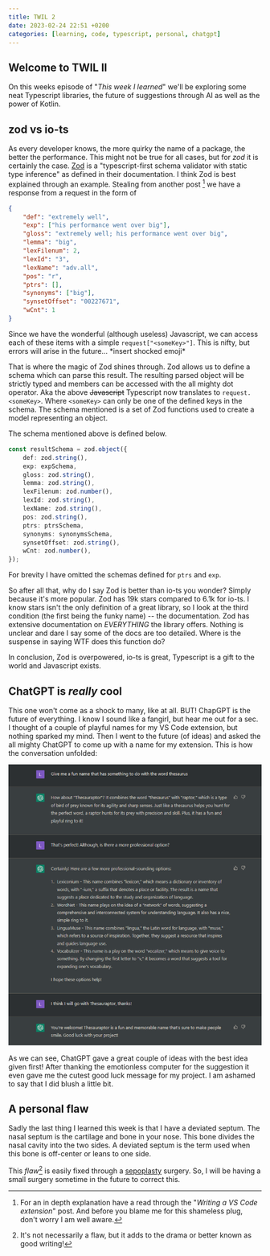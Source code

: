 ```yaml
---
title: TWIL 2
date: 2023-02-24 22:51 +0200
categories: [learning, code, typescript, personal, chatgpt]
---
```


## Welcome to TWIL II
On this weeks episode of "_This week I learned_" we'll be exploring some neat Typescript libraries, the future of suggestions through AI as well as the power of Kotlin.

## zod vs io-ts
As every developer knows, the more quirky the name of a package, the better the performance. This might not be true for all cases, but for _zod_ it is certainly the case. [Zod](https://zod.dev/) is a "typescript-first schema validator with static type inference" as defined in their documentation. I think Zod is best explained through an example. Stealing from another post [^1] we have a response from a request in the form of 

```json
{
    "def": "extremely well",
    "exp": ["his performance went over big"],
    "gloss": "extremely well; his performance went over big",
    "lemma": "big",
    "lexFilenum": 2,
    "lexId": "3",
    "lexName": "adv.all",
    "pos": "r",
    "ptrs": [],
    "synonyms": ["big"],
    "synsetOffset": "00227671",
    "wCnt": 1
}
```

Since we have the wonderful (although useless) Javascript, we can access each of these items with a simple `request["<someKey>"]`. This is nifty, but errors will arise in the future... \*insert shocked emoji\*

That is where the magic of Zod shines through. Zod allows us to define a schema which can parse this result. The resulting parsed object will be strictly typed and members can be accessed with the all mighty dot operator. Aka the above ~~Javascript~~ Typescript now translates to `request.<someKey>`. Where `<someKey>` can only be one of the defined keys in the schema. The schema mentioned is a set of Zod functions used to create a model representing an object. 

The schema mentioned above is defined below.

```typescript
const resultSchema = zod.object({
    def: zod.string(),
    exp: expSchema,
    gloss: zod.string(),
    lemma: zod.string(),
    lexFilenum: zod.number(),
    lexId: zod.string(),
    lexName: zod.string(),
    pos: zod.string(),
    ptrs: ptrsSchema,
    synonyms: synonymsSchema,
    synsetOffset: zod.string(),
    wCnt: zod.number(),
});
```
For brevity I have omitted the schemas defined for `ptrs` and `exp`.

So after all that, why do I say Zod is better than io-ts you wonder? Simply because it's more popular. Zod has 19k stars compared to 6.1k for io-ts. I know stars isn't the only definition of a great library, so I look at the third condition (the first being the funky name) -- the documentation. Zod has extensive documentation on _EVERYTHING_ the library offers. Nothing is unclear and dare I say some of the docs are too detailed. Where is the suspense in saying WTF does this function do?

In conclusion, Zod is overpowered, io-ts is great, Typescript is a gift to the world and Javascript exists.

## ChatGPT is _really_ cool
This one won't come as a shock to many, like at all. BUT! ChapGPT is the future of everything. I know I sound like a fangirl, but hear me out for a sec. I thought of a couple of playful names for my VS Code extension, but nothing sparked my mind. Then I went to the future (of ideas) and asked the all mighty ChatGPT to come up with a name for my extension. This is how the conversation unfolded:

![ChatGPT conversation](/assets/img/posts/ChatGPT_convo_about_thesauraptor.png)

As we can see, ChatGPT gave a great couple of ideas with the best idea given first! After thanking the emotionless computer for the suggestion it even gave me the cutest good luck message for my project. I am ashamed to say that I did blush a little bit.

## A personal flaw
Sadly the last thing I learned this week is that I have a deviated septum. The nasal septum is the cartilage and bone in your nose. This bone divides the nasal cavity into the two sides. A deviated septum is the term used when this bone is off-center or leans to one side.

This _flaw_[^2] is easily fixed through a [sepoplasty](https://en.wikipedia.org/wiki/Septoplasty) surgery. So, I will be having a small surgery sometime in the future to correct this.


[^1]: For an in depth explanation have a read through the "_Writing a VS Code extension_" post. And before you blame me for this shameless plug, don't worry I am well aware.
[^2]: It's not necessarily a flaw, but it adds to the drama or better known as good writing!